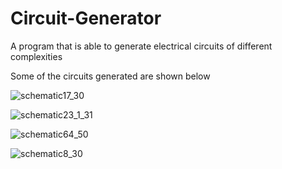 # Circuit-Generator

A program that is able to generate electrical circuits of different complexities

Some of the circuits generated are shown below

![schematic17_30](https://user-images.githubusercontent.com/56998775/110235050-a2218780-7f36-11eb-9d25-627de4ae65eb.jpg)

![schematic23_1_31](https://user-images.githubusercontent.com/56998775/110235051-a352b480-7f36-11eb-8336-4ae3f8591bd6.jpg)

![schematic64_50](https://user-images.githubusercontent.com/56998775/110235052-a3eb4b00-7f36-11eb-996d-31574671a952.jpg)

![schematic8_30](https://user-images.githubusercontent.com/56998775/110235053-a483e180-7f36-11eb-801d-0af43f851cec.jpg)

